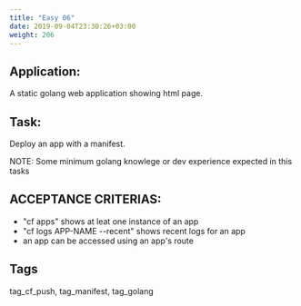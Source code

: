 ```yaml
---
title: "Easy 06"
date: 2019-09-04T23:30:26+03:00
weight: 206
---
```


## Application:
A static golang web application showing html page.

## Task:
Deploy an app with a manifest.

NOTE: Some minimum golang knowlege or dev experience expected in this tasks

## ACCEPTANCE CRITERIAS:
- "cf apps" shows at leat one instance of an app
- "cf logs APP-NAME --recent" shows recent logs for an app
- an app can be accessed using an app's route

## Tags
tag_cf_push, tag_manifest, tag_golang
